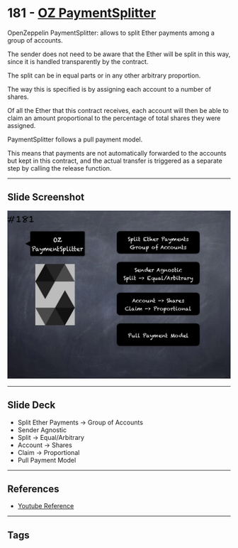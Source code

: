 # 181 - [OZ PaymentSplitter](OZ%20PaymentSplitter.md)
OpenZeppelin PaymentSplitter: allows to split Ether payments among a group of accounts. 

The sender does not need to be aware that the Ether will be split in this way, since it is handled transparently by the contract. 

The split can be in equal parts or in any other arbitrary proportion. 

The way this is specified is by assigning each account to a number of shares. 

Of all the Ether that this contract receives, each account will then be able to claim an amount proportional to the percentage of total shares they were assigned.

PaymentSplitter follows a pull payment model. 

This means that payments are not automatically forwarded to the accounts but kept in this contract, and the actual transfer is triggered as a separate step by calling the release function.
___
## Slide Screenshot
![181.png](../images/solidity201/181.png)
___
## Slide Deck
- Split Ether Payments -> Group of Accounts
- Sender Agnostic
- Split -> Equal/Arbitrary
- Account -> Shares
- Claim -> Proportional
- Pull Payment Model
___
## References
- [Youtube Reference](https://youtu.be/0kx8M4u5980?t=1)
___
## Tags